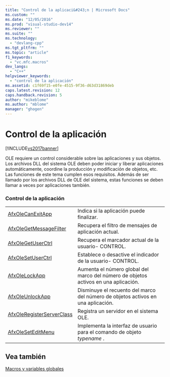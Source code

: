 ```yaml
---
title: "Control de la aplicaci&#243;n | Microsoft Docs"
ms.custom: ""
ms.date: "12/05/2016"
ms.prod: "visual-studio-dev14"
ms.reviewer: ""
ms.suite: ""
ms.technology: 
  - "devlang-cpp"
ms.tgt_pltfrm: ""
ms.topic: "article"
f1_keywords: 
  - "vc.mfc.macros"
dev_langs: 
  - "C++"
helpviewer_keywords: 
  - "control de la aplicación"
ms.assetid: c1f69f15-e0fe-4515-9f36-d63d31869deb
caps.latest.revision: 12
caps.handback.revision: 5
author: "mikeblome"
ms.author: "mblome"
manager: "ghogen"
---
```

# Control de la aplicaci&#243;n
[!INCLUDE[vs2017banner](../../assembler/inline/includes/vs2017banner.md)]

OLE requiere un control considerable sobre las aplicaciones y sus objetos.  Los archivos DLL del sistema OLE deben poder iniciar y liberar aplicaciones automáticamente, coordine la producción y modificación de objetos, etc.  Las funciones de este tema cumplen esos requisitos.  Además de ser llamado por los archivos DLL de OLE del sistema, estas funciones se deben llamar a veces por aplicaciones también.  
  
### Control de la aplicación  
  
|||  
|-|-|  
|[AfxOleCanExitApp](../Topic/AfxOleCanExitApp.md)|Indica si la aplicación puede finalizar.|  
|[AfxOleGetMessageFilter](../Topic/AfxOleGetMessageFilter.md)|Recupera el filtro de mensajes de aplicación actual.|  
|[AfxOleGetUserCtrl](../Topic/AfxOleGetUserCtrl.md)|Recupera el marcador actual de la usuario\- CONTROL.|  
|[AfxOleSetUserCtrl](../Topic/AfxOleSetUserCtrl.md)|Establece o desactive el indicador de la usuario\- CONTROL.|  
|[AfxOleLockApp](../Topic/AfxOleLockApp.md)|Aumenta el número global del marco del número de objetos activos en una aplicación.|  
|[AfxOleUnlockApp](../Topic/AfxOleUnlockApp.md)|Disminuye el recuento del marco del número de objetos activos en una aplicación.|  
|[AfxOleRegisterServerClass](../Topic/AfxOleRegisterServerClass.md)|Registra un servidor en el sistema OLE.|  
|[AfxOleSetEditMenu](../Topic/AfxOleSetEditMenu.md)|Implementa la interfaz de usuario para el comando de objeto *typename* .|  
  
## Vea también  
 [Macros y variables globales](../../mfc/reference/mfc-macros-and-globals.md)